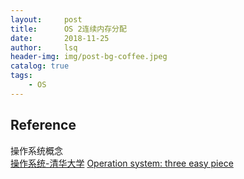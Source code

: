 ```yaml
---
layout:     post
title:      OS 2连续内存分配        
date:       2018-11-25      
author:     lsq    
header-img: img/post-bg-coffee.jpeg
catalog: true
tags:
    - OS
---
```


















## Reference
操作系统概念  
[操作系统-清华大学](http://os.cs.tsinghua.edu.cn/oscourse/OS2017spring)
[Operation system: three easy piece](http://pages.cs.wisc.edu/~remzi/OSTEP/)
